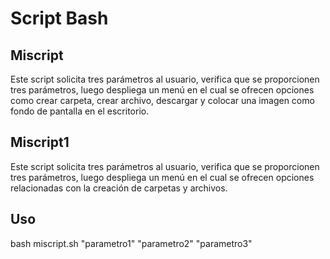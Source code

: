 # Script Bash

## Miscript

Este script solicita tres parámetros al usuario, verifica que se proporcionen tres parámetros, luego despliega un menú en el cual se ofrecen opciones como crear carpeta, crear archivo, descargar y colocar una imagen como fondo de pantalla en el escritorio.

## Miscript1

Este script solicita tres parámetros al usuario, verifica que se proporcionen tres parámetros, luego despliega un menú en el cual se ofrecen opciones relacionadas con la creación de carpetas y archivos.

## Uso

bash miscript.sh "parametro1" "parametro2" "parametro3"
